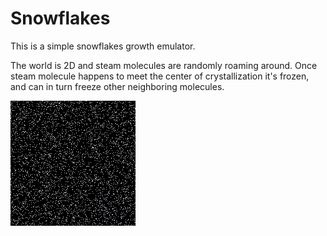 # Snowflakes

This is a simple snowflakes growth emulator.

The world is 2D and steam molecules are randomly roaming around. Once steam molecule happens to meet the center of crystallization it's frozen, and can in turn freeze other neighboring molecules.

![Example](/snowflake.gif?raw=true "Example")
